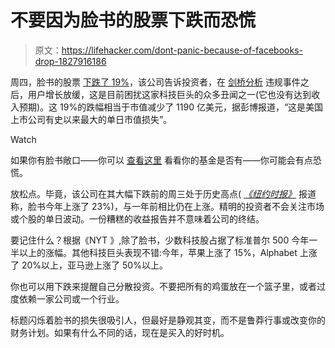 # 不要因为脸书的股票下跌而恐慌

> 原文：<https://lifehacker.com/dont-panic-because-of-facebooks-drop-1827916186>

周四，脸书的股票 [下跌了 19%](https://www.cnbc.com/2018/07/26/facebook-on-pace-for-biggest-one-day-loss-in-value-for-any-company-sin.html)，该公司告诉投资者，在 [剑桥分析](https://gizmodo.com/inside-cambridge-analytica-few-knew-how-soon-the-end-w-1825863109) 违规事件之后，用户增长放缓，这是目前困扰这家科技巨头的众多丑闻之一(它也没有达到收入预期)。这 19%的跌幅相当于市值减少了 1190 亿美元，据彭博报道，“这是美国上市公司有史以来最大的单日市值损失”。

Watch

如果你有脸书敞口——你可以 [查看这里](http://etfdb.com/stock/FB/) 看看你的基金是否有——你可能会有点恐慌。

放松点。毕竟，该公司在其大幅下跌前的周三处于历史高点( [*《纽约时报》*](https://www.nytimes.com/2018/07/26/business/facebook-stock-earnings-call.html) 报道称，脸书今年上涨了 23%)，与一年前相比仍在上涨。精明的投资者不会关注市场或个股的单日波动。一份糟糕的收益报告并不意味着公司的终结。

要记住什么？根据《NYT 》,除了脸书，少数科技股占据了标准普尔 500 今年一半以上的涨幅。其他科技巨头表现不错:今年，苹果上涨了 15%，Alphabet 上涨了 20%以上，亚马逊上涨了 50%以上。

你也可以用下跌来提醒自己分散投资。不要把所有的鸡蛋放在一个篮子里，或者过度依赖一家公司或一个行业。

标题闪烁着脸书的损失很吸引人，但最好是静观其变，而不是鲁莽行事或改变你的财务计划。如果有什么不同的话，现在是买入的好时机。
